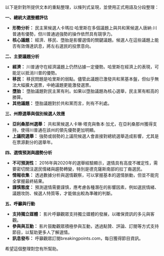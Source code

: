 以下是針對所提供文本的重點整理，以條列式呈現，並使用正式用語及分段整理：

**一、總統大選整體評估**

*   **形勢分析：** 民主黨候選人卡瑪拉·哈里斯在多個議題上與共和黨候選人唐納·川普通有優勢，但川普通過強勢的操作依然具有競爭力。
*   **核心議題：** 經濟、移民、墮胎是影響選情的關鍵議題。候選人在這些議題上能否有效傳達訊息，將左右選民的投票意向。

**二、主要議題分析**

*   **經濟：** 川普通守在經濟議題上仍然佔據一定優勢。哈里斯在經濟上的表現，可能足以抵消川普的優勢。
*   **移民：** 移民問題是哈里斯的弱點。儘管此議題已激發共和黨基本盤，但似乎無法大幅擴大選票，中絶議題更能激發選票。
*   **墮胎：** 墮胎議題對民主黨有利。如果以墮胎議題為核心選舉，民主黨有較高的勝算。
*   **其他議題：** 墮胎議題對於共和黨而言，則有不利處。

**三、州際選舉與個別候選人效應**

*   **亞利桑那州選舉：** 共和黨候選人卡琳·塔克與魯本·加尤，在亞利桑那州獲得支持，使得川普通在該州的領先優勢更加明顯。
*   **上議院選舉：** 強勢或弱勢的上議院候選人會直接對總統選舉造成影響，尤其是在票源劃分的選舉年。

**四、選情預測與趨勢分析**

*   **不可預測性：** 2016年與2020年的選舉經驗顯示，選情具有高度不確定性，需要密切關注選民情緒與趨勢轉變，特別是德克薩斯南部的拉丁裔選民。
*   **情報收集：** 透過數據分析與選情觀察，可以掌握基本的選情脈動，但並不能完全掌握最終結果。
*   **謹慎態度：** 預測選情需要謹慎，應考慮各種潛在的影響因素，例如選民情緒、議題攻防、候選人特質等，才能做出較為準確的判斷。

**五、呼籲與行動**

*   **支持獨立媒體：** 影片呼籲觀眾支持獨立媒體的發展，以確保資訊的多元與客觀。
*   **參與與互動：** 影片鼓勵觀眾積極參與互動，透過點贊、評論、訂閱等方式支持節目，以幫助更多人了解選情。
*   **訊息發布：** 呼籲觀眾訂閱breakingpoints.com，每日獲得節目資訊。

希望這個整理對您有所幫助。